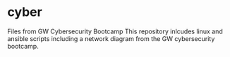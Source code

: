 # cyber
Files from GW Cybersecurity Bootcamp
This repository inlcudes linux and ansible scripts including a network diagram from the GW cybersecurity bootcamp. 
